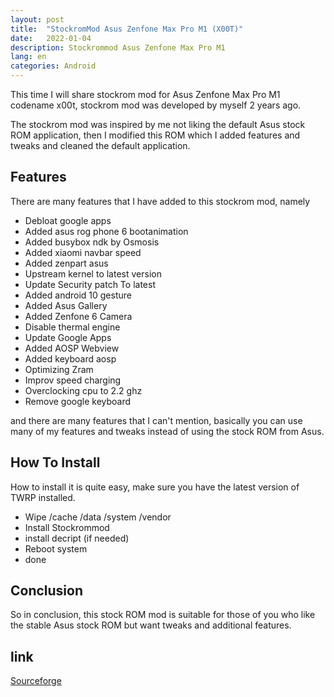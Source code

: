 ```yaml
---
layout: post
title:  "StockromMod Asus Zenfone Max Pro M1 (X00T)"
date:   2022-01-04
description: Stockrommod Asus Zenfone Max Pro M1
lang: en
categories: Android
---
```


This time I will share stockrom mod for Asus Zenfone Max Pro M1 codename x00t, stockrom mod was developed by myself 2 years ago.

The stockrom mod was inspired by me not liking the default Asus stock ROM application, then I modified this ROM which I added features and tweaks and cleaned the default application.

## Features

There are many features that I have added to this stockrom mod, namely

- Debloat google apps
- Added asus rog phone 6 bootanimation
- Added busybox ndk by Osmosis
- Added xiaomi navbar speed
- Added zenpart asus
- Upstream kernel to latest version
- Update Security patch To latest
- Added android 10 gesture
- Added Asus Gallery
- Added Zenfone 6 Camera
- Disable thermal engine
- Update Google Apps
- Added AOSP Webview
- Added keyboard aosp
- Optimizing Zram
- Improv speed charging
- Overclocking cpu to 2.2 ghz
- Remove google keyboard

and there are many features that I can't mention, basically you can use many of my features and tweaks instead of using the stock ROM from Asus.

## How To Install

How to install it is quite easy, make sure you have the latest version of TWRP installed.

- Wipe /cache /data /system /vendor
- Install Stockrommod
- install decript (if needed)
- Reboot system
- done

## Conclusion

So in conclusion, this stock ROM mod is suitable for those of you who like the stable Asus stock ROM but want tweaks and additional features.

## link

[Sourceforge](https://sourceforge.net/projects/wahyu6070-project-android/files/ROM/STOCKROM_MOD/X00T/)

